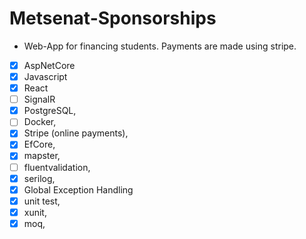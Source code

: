# Metsenat-Sponsorships
- Web-App for financing students. Payments are made using stripe.

- [x] AspNetCore
- [x] Javascript 
- [x] React 
- [ ] SignalR
- [x] PostgreSQL,
- [ ] Docker,
- [x] Stripe (online payments),
- [x] EfCore,
- [x] mapster,
- [ ] fluentvalidation,
- [x] serilog,
- [x] Global Exception Handling
- [x] unit test,
- [x] xunit,
- [x] moq,
